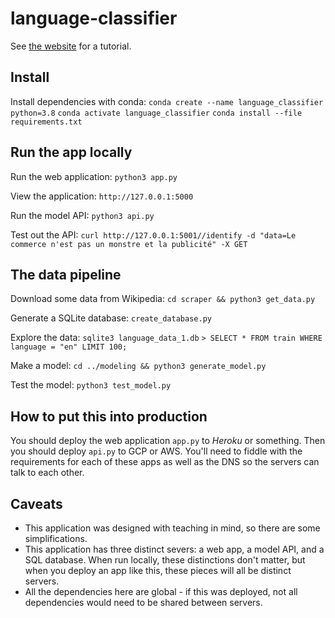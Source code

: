 # language-classifier

See [the website](https://camtsmith.com/articles/2017-10/naive-bayes-text-classification) for a tutorial.

## Install

Install dependencies with conda:
`conda create --name language_classifier python=3.8`
`conda activate language_classifier`
`conda install --file requirements.txt`


## Run the app locally

Run the web application:
`python3 app.py`

View the application:
`http://127.0.0.1:5000`

Run the model API:
`python3 api.py`

Test out the API:
`curl http://127.0.0.1:5001//identify -d "data=Le commerce n'est pas un monstre et la publicité" -X GET`


## The data pipeline

Download some data from Wikipedia:
`cd scraper && python3 get_data.py`

Generate a SQLite database:
`create_database.py`

Explore the data:
`sqlite3 language_data_1.db`
`> SELECT * FROM train WHERE language = "en" LIMIT 100;`

Make a model:
`cd ../modeling && python3 generate_model.py`

Test the model:
`python3 test_model.py`


## How to put this into production

You should deploy the web application `app.py` to _Heroku_ or something. Then you should deploy `api.py` to GCP or AWS. You'll need to fiddle with the requirements for each of these apps as well as the DNS so the servers can talk to each other.

## Caveats
- This application was designed with teaching in mind, so there are some simplifications.
- This application has three distinct severs: a web app, a model API, and a SQL database. When run locally, these distinctions don't matter, but when you deploy an app like this, these pieces will all be distinct servers.
- All the dependencies here are global - if this was deployed, not all dependencies would need to be shared between servers.
